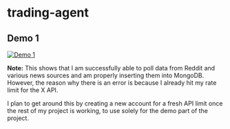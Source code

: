 # trading-agent

## Demo 1

[![Demo 1](https://img.youtube.com/vi/uJTbQMAF-KQ/0.jpg)](https://youtu.be/uJTbQMAF-KQ)

**Note:** This shows that I am successfully able to poll data from Reddit and various news sources and am properly inserting them into MongoDB. However, the reason why there is an error is because I already hit my rate limit for the X API. 

I plan to get around this by creating a new account for a fresh API limit once the rest of my project is working, to use solely for the demo part of the project.
